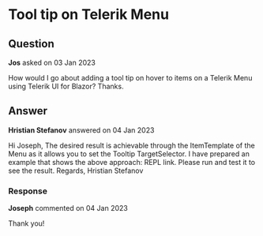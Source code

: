 # Tool tip on Telerik Menu

## Question

**Jos** asked on 03 Jan 2023

How would I go about adding a tool tip on hover to items on a Telerik Menu using Telerik UI for Blazor? Thanks.

## Answer

**Hristian Stefanov** answered on 04 Jan 2023

Hi Joseph, The desired result is achievable through the ItemTemplate of the Menu as it allows you to set the Tooltip TargetSelector. I have prepared an example that shows the above approach: REPL link. Please run and test it to see the result. Regards, Hristian Stefanov

### Response

**Joseph** commented on 04 Jan 2023

Thank you!

